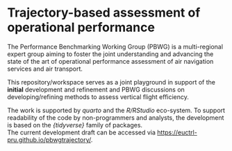 # Trajectory-based assessment of operational performance

The Performance Benchmarking Working Group (PBWG) is a multi-regional expert group 
aiming to foster the joint understanding and advancing the state of the art of operational 
performance assessment of air navigation services and air transport.

This repository/workspace serves as a joint playground in support of the **initial** 
development and refinement and PBWG discussions on developing/refining methods to
assess vertical flight efficiency.

The work is supported by *quarto* and the *R/RStudio* eco-system. 
To support readability of the code by non-programmers and analysts, the development is based on the *{tidyverse}* family of packages.   
The current development draft can be accessed via https://euctrl-pru.github.io/pbwgtrajectory/.

